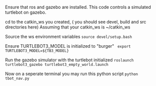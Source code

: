 Ensure that ros and gazebo are installed.
This code controls a simulated turtlebot on gazebo.

cd to the catkin_ws you created, ( you should see devel, build and src directories here)
Assuming that your catkin_ws is ~/catkin_ws

Source the ws environment variables
` source devel/setup.bash `

Ensure TURTLEBOT3_MODEL is initialized to "burger"
` export TURTLEBOT3_MODEL=${TB3_MODEL}`


Run the gazebo simulator with the turtlebot initialized
`roslaunch turtlebot3_gazebo turtlebot3_empty_world.launch`

Now on a seperate terminal you may run this python script
` python tbot_nav.py `


